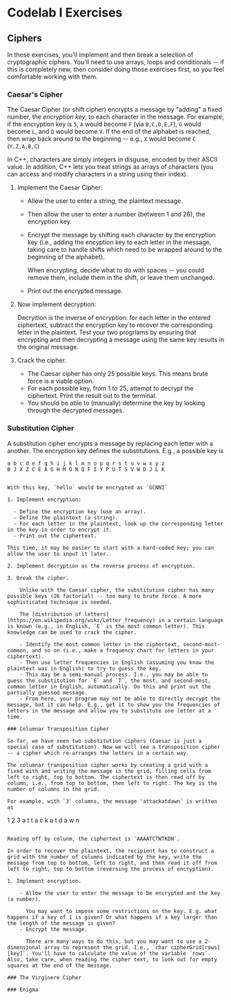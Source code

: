 # Codelab I Exercises

## Ciphers

In these exercises, you'll implement and then break a selection of cryptographic ciphers.
You'll need to use arrays, loops and conditionals -- if this is completely new, then consider doing those exercises first, so you feel comfortable working with them.

### Caesar's Cipher

The Caesar Cipher (or shift cipher) encrypts a message by "adding" a fixed number, the *encryption key*, to each character in the message.
For example, if the encryption key is `5`, `A` would become `F` (via `B,C,D,E,F`), `G` would become `L`, and `Q` would become `V`. If the end of the alphabet is reached, then wrap back around to the beginning -- e.g., `X` would become `C` (`Y,Z,A,B,C`)

In C++, characters are simply integers in disguise, encoded by their ASCII value. In addition, C++ lets you treat strings as arrays of characters (you can access and modify characters in a string using their index).

1. Implement the Caesar Cipher:

    - Allow the user to enter a string, the plaintext message.
    - Then allow the user to enter a number (between 1 and 26), the encryption key.
    - Encrypt the message by shifting each character by the encryption key (i.e., adding the encyption key to each letter in the message, taking care to handle shifts which need to be wrapped around to the beginning of the alphabet).

      When encrypting, decide what to do with spaces -- you could remove them, include them in the shift, or leave them unchanged.
    - Print out the encrypted message.

2. Now implement decryption:

    Decryition is the inverse of encryption: for each letter in the entered ciphertext, subtract the encryption key to recover the corresponding letter in the plaintext. Test your two progrlams by ensuring that encrypting and then decrypting a message using the same key results in the original message.

3. Crack the cipher.

    - The Caesar cipher has only 25 possible keys. This means brute force is a viable option.
    - For each possible key, from 1 to 25, attempt to decrypt the ciphertext. Print the result out to the terminal.
    - You should be able to (manually) determine the key by looking through the decrypted messages.

### Substitution Cipher

A substitution cipher encrypts a message by replacing each letter with a another. The encryption key defines the substitutions. E.g., a possible key is

```
a b c d e f g h i j k l m n o p q r s t u v w x y z
B J X Z C E A G H M O N Q F I Y P U T S V W D J L K
```
```

With this key, `hello` would be encrypted as `GCNNI`

1. Implement encryption:

  - Define the encryption key (use an array).
  - Define the plaintext (a string).
  - For each letter in the plaintext, look up the corresponding letter in the key in order to encrypt it.
  - Print out the ciphertext.

This time, it may be easier to start with a hard-coded key; you can allow the user to input it later.

2. Implement decryption as the reverse process of encryption.

3. Break the cipher.

    Unlike with the Caesar cipher, the substitution cipher has many possible keys (26 factorial) -- too many to brute force. A more sophisticated technique is needed.

    The [distribution of letters](https://en.wikipedia.org/wiki/Letter_frequency) in a certain language is known (e.g., in English, `E` is the most common letter). This knowledge can be used to crack the cipher.

    - Identify the most common letter in the ciphertext, second-most-common, and so on (i.e., make a frequency chart for letters in your ciphertext).
    - Then use letter frequencies in English (assuming you know the plaintext was in English) to try to guess the key.
    - This may be a semi-manual process. I.e., you may be able to guess the substitution for `E` and `T`, the most, and second-most, common letter in English, automatically. Do this and print out the partially guessed message.
    - From here, your program may not be able to directly decrypt the message, but it can help. E.g., get it to show you the frequencies of letters in the message and allow you to substitute one letter at a time.

### Columnar Transposition Cipher

So far, we have seen two substitution ciphers (Caesar is just a special case of substitution). Now we will see a transposition cipher -- a cipher which re-arranges the letters in a certain way.

The columnar transposition cipher works by creating a grid with a fixed with and writing the message in the grid, filling cells from left to right, top to bottom. The ciphertext is then read off by column, i.e., from top to bottom, then left to right. The key is the number of columns in the grid.

For example, with `3` columns, the message 'attackatdawn` is written as
```
1 2 3
a t t
a c k
a t d
a w n
```

Reading off by colunm, the ciphertext is `AAAATCTWTKDN`.

In order to recover the plaintext, the recipient has to construct a grid with the number of columns indicated by the key, write the message from top to bottom, left to right, and then read it off from left to right, top to bottom (reversing the process of encryption).

1. Implement encryption.

    - Allow the user to enter the message to be encrypted and the key (a number).

      You may want to impose some restrictions on the key. E.g. what happens if a key of 1 is given? Or what happens if a key larger than the length of the message is given?
    - Encrypt the message.

      There are many ways to do this, but you may want to use a 2-dimensional array to represent the grid. I.e., `char cipherGrid[rows][key]`. You'll have to calculate the value of the variable `rows`. Also, take care, when reading the cipher text, to look out for empty squares at the end of the message.

### The Virginere Cipher

### Enigma

